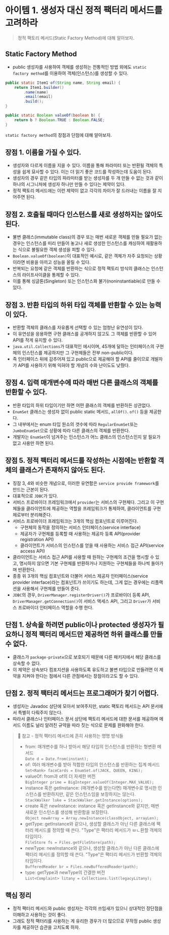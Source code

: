 # 아이템 1. 생성자 대신 정적 팩터리 메서드를 고려하라

> 정적 팩토리 메서드(Static Factory Method)에 대해 알아보자.

## Static Factory Method

- public 생성자를 사용하여 객체를 생성하는 전통적인 방법 외에도 `static factory method`를 이용하여 객체(인스턴스)를 생성할 수 있다.

```java
public static Item1 of(String name, String email) {
    return Item1.builder()
        .name(name)
        .email(email)
        .build();
}
```

```java
public static Boolean valueOf(boolean b) {
    return b ? Boolean.TRUE : Boolean.FALSE;
}
```

`static factory method`의 장점과 단점에 대해 알아보자.

## 장점 1. 이름을 가질 수 있다.

- 생성자와 다르게 이름을 지을 수 있다. 이름을 통해 파라미터 또는 반환될 객체의 특성을 쉽게 묘사할 수 있다. 이는 더 읽기 좋은 코드를 작성하는데 도움이 된다.
- 생성자의 경우 같은 타입의 파라미터를 받는 생성자를 두 개 만들 수 없는 것과 같이 하나의 시그니처에 생성자 하나만 만들 수 있다는 제약이 있다.
- 정적 팩토리 메서드에는 이런 제약이 없고 각각의 차이가 잘 드러내는 이름을 잘 지어주면 된다.

## 장점 2. 호출될 때마다 인스턴스를 새로 생성하지는 않아도 된다.

- 불변 클래스(immutable class)의 경우 또는 매번 새로운 객체를 만들 필요가 없는 경우는 인스턴스를 미리 만들어 놓고나 새로 생성한 인스턴스를 캐싱하여 재활용하는 식으로 불필요한 객체 생성을 피할 수 있다.
- `Boolean.valueOf(boolean)`이 대표적인 예시로, 같은 객체가 자주 요청되는 상황이라면 비용을 아끼고 성능을 올릴 수 있다.
- 반복되는 요청에 같은 객체를 반환하는 식으로 정적 팩토리 방식의 클래스는 인스턴스의 라이프사이클을 통제할 수 있다.
- 이를 통해 싱글톤(Singleton) 또는 인스턴스화 불가(noninstantiable)로 만들 수 있다.

## 장점 3. 반환 타입의 하위 타입 객체를 반환할 수 있는 능력이 있다.

- 반환할 객체의 클래스를 자유롭게 선택할 수 있는 엄청난 유연성이 있다.
- 이 유연성을 응용하면 구현 클래스를 공개하지 않고도 그 객체를 반환할 수 있어 API를 작게 유지할 수 있다.
- `java.util.Collections`가 대표적인 에시이며, 45개에 달하는 인터페이스의 구현체의 인스턴스를 제공하지만 그 구현체들은 전부 non-public이다.
- 즉 인터페이스 뒤에 감추어져 있고 public으로 제공해야 할 API를 줄이므로 개발자가 API를 사용하기 위해 익혀야 할 개념의 수와 난이도도 낮췄다.

## 장점 4. 입력 매개변수에 따라 매번 다른 클래스의 객체를 반환할 수 있다.

- 반환 타입의 하위 타입이기만 하면 어떤 클래스의 객체를 반환하든 상관없다.
- `EnumSet` 클래스는 생성자 없이 public static 메서드, `allOf()`. `of()` 등을 제공한다.
- 그 내부에서는 enum 타입 원소의 갯수에 따라 `RegularEnumSet`또는 `JumboEnumSet`으로 상황에 따라 다른 클래스의 객체를 반환한다.
- 개발자는 `EnumSet`이 넘겨주는 인스턴스가 어느 클래스의 인스턴스인지 알 필요가 없고 사용만 하면 된다.

## 장점 5. 정적 팩터리 메서드를 작성하는 시점에는 반환할 객체의 클래스가 존재하지 않아도 된다.

- 징잠 3, 4와 비슷한 개념으로, 이러한 유연함은 `service provide framework`를 만드는 근본이 된다.
- 대표적으로 `JDBC`가 있다.
- 서비스 프로바이더 프레임워크에서 `provider`는 서비스의 구현체다. 그리고 이 구현체들을 클라이언트에 제공하는 역할을 프레임워크가 통제하여, 클라이언트를 구현체로부터 분리해준다.
- 서비스 프로바이더 프레임워크는 3개의 핵심 컴포넌트로 이루어진다.
  - 구현체의 동작을 정의하는 서비스 인터페이스(service interface)
  - 제공자가 구현체를 등록할 때 사용하는 제공자 등록 API(provider registration API)
  - 클라이언트가 서비스의 인스턴스를 얻을 때 사용하는 서비스 접근 API(service access API)
- 클라이언트는 서비스 접근 API를 사용할 때 원하는 구현체의 조건을 명시할 수 있고, 명시하지 않으면 기본 구현체를 반환하거나 지원하는 구현체들을 하나씩 돌아가며 반환한다.
- 종종 위 3개의 핵심 컴포넌트와 더불어 서비스 제공자 인터페이스(service provider interface)라는 컴포넌트가 쓰이기도 하는데, 그게 없는 경우에는 리플랙션을 사용해서 구현체를 만들어 준다.
- `JDBC`의 경우, `DriverManager.registerDriver()`가 프로바이더 등록 API, `DriverManager.getConnection()`이 서비스 액세스 API, 그리고 `Driver`가 서비스 프로바이더 인터페이스 역할을 수행 한다.

## 단점 1. 상속을 하려면 public이나 protected 생성자가 필요하니 정적 팩터리 메서드만 제공하면 하위 클래스를 만들 수 없다.

- 클래스가 `package-private`으로 보호되기 때문에 다른 패키지에서 해당 클래스를 상속할 수 없다.
- 이 제약은 상속보다 컴포지션을 사용하도록 유도하고 불변 타입으로 만들려면 이 제약을 지켜야 한다는 점에서 다른 관점에서는 장점이라고도 할 수 있다.

## 단점 2. 정적 팩터리 메서드는 프로그래머가 찾기 어렵다.

- 생성자는 Javadoc 상단에 모아서 보여주지만, static 팩토리 메서드는 API 문서에서 특별히 다뤄주지 않는다.
- 따라서 클래스나 인터페이스 문서 상단에 팩토리 메서드에 대한 문서를 제공하며 메서드 이름도 널리 알려진 규약을 따라 짓는 식으로 문제를 완화해야 한다.

> 📌 참고 - 정적 팩터리 메서드에 흔히 사용하는 명명 방식들
>
> - from: 매개변수를 하나 받아서 해당 타입의 인스턴스를 반환하는 형변환 메서드  
>   `Date d = Date.from(instant);`
> - of: 여러 매개변수를 받아 적합한 타입의 인스턴스를 반환하는 집계 메서드  
>   `Set<Rank> faceCards = EnumSet.of(JACK, QUEEN, KING);`
> - valueOf: from과 of의 더 자세한 버전  
>   `BigInteger prime = BigInteger.valueOf(Integer.MAX_VALUE);`
> - instance 혹은 getInstance: (매개변수를 받는다면) 매개변수로 명시한 인스턴스를 반환하지만, 같은 인스턴스임을 보장하지는 않는다.  
>   `StackWalker luke = StackWalker.getInstance(options);`
> - create 혹은 newInstance: instance 혹은 getInstance와 같지만, 매번 새로운 인스턴스를 생성해 반환함을 보장한다.  
>   `Object newArray = Array.newInstance(classObject, arrayLen);`
> - getType: getInstance와 같으나, 생성할 클래스가 아닌 다른 클래스에 팩터리 메서드를 정의할 때 쓴다. "Type"은 팩터리 메서드가 ㅂㄴ환할 객체의 타입이다.  
>   `FileStore fs = Files.getFileStore(path);`
> - newType: newInstance와 같으나, 생성할 클래스가 아닌 다른 클래스에 팩터리 메서드를 정의할 때 쓴다. "Type"은 팩터리 메서드가 반환할 객체의 타입이다.  
>   `BufferedReader br = Files.newBufferedReader(path);`
> - type: getType과 newType의 간결한 버전  
>   `List<Complaint> litany = Collections.list(legacyLitany);`

## 핵심 정리

- 정적 팩터리 메서드와 public 생성자는 각각의 쓰임새가 있으니 상대적인 장단점을 이해하고 사용하는 것이 좋다.
- 그래도 정적 팩터리를 사용하는 게 유리한 경우가 더 많으므로 무작정 public 생성자를 제공하던 습관을 고치도록 하자.
